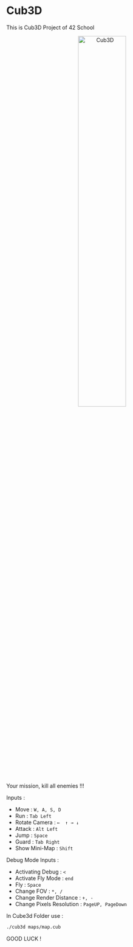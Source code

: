 # Cub3D

This is Cub3D Project of 42 School 

<div align="center">
      <a target="_blank" href="https://www.youtube.com/watch?v=EcaKh0xlXBg">
     <img 
      src="https://img.youtube.com/vi/EcaKh0xlXBg/0.jpg" 
      alt="Cub3D" 
      style="width:50%;">
      </a>
   </div>

Your mission, kill all enemies !!!

Inputs :

- Move : ```W, A, S, D```
- Run : ```Tab Left```
- Rotate Camera : ```←	↑ →	↓```
- Attack : ```Alt Left```
- Jump : ```Space```
- Guard : ```Tab Right```
- Show Mini-Map : ```Shift```

Debug Mode Inputs :

- Activating Debug : ```<```
- Activate Fly Mode : ```end```
- Fly : ```Space```
- Change FOV : ```*, /```
- Change Render Distance : ```+, -```
- Change Pixels Resolution : ```PageUP, PageDown```

In Cube3d Folder use : 
```bash
./cub3d maps/map.cub
```

GOOD LUCK !
